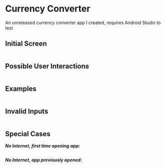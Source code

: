# Currency Converter
An unreleased currency converter app I created, requires Android Studio to test

## Initial Screen

![]()

## Possible User Interactions

![]()

## Examples

![]()

## Invalid Inputs

![]()

## Special Cases

***No Internet, first time opening app:***

![]()

***No Internet, app previously opened:***

![]()
